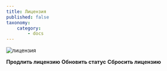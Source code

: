 ```yaml
---
title: Лицензия
published: false
taxonomy:
    category:
        - docs
---
```


![лицензия](https://cloud.githubusercontent.com/assets/20211341/20470692/04124110-af92-11e6-90a0-d05ebd82c169.png)

**Продлить лицензию**
**Обновить статус**
**Сбросить лицензию**
